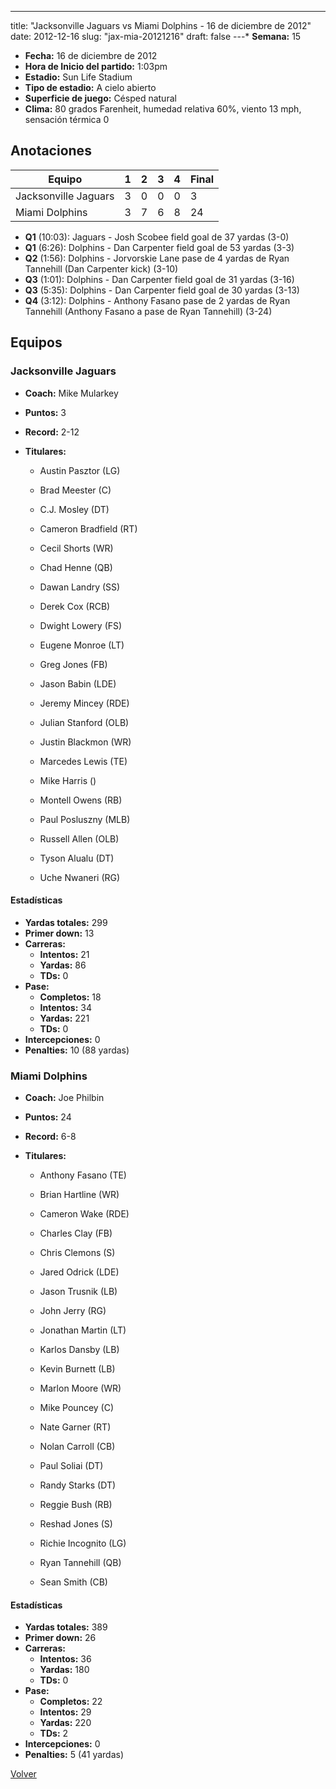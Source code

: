 ---
title: "Jacksonville Jaguars vs Miami Dolphins - 16 de diciembre de 2012"
date: 2012-12-16
slug: "jax-mia-20121216"
draft: false
---* **Semana:** 15
* **Fecha:** 16 de diciembre de 2012
* **Hora de Inicio del partido:** 1:03pm
* **Estadio:** Sun Life Stadium
* **Tipo de estadio:** A cielo abierto
* **Superficie de juego:** Césped natural
* **Clima:** 80 grados Farenheit, humedad relativa 60%, viento 13 mph, sensación térmica 0




## Anotaciones
| Equipo | 1 | 2 | 3 | 4 | Final |
|--------|---|---|---|---|-------|
| Jacksonville Jaguars  | 3 | 0 | 0 | 0  | 3 |
| Miami Dolphins  | 3 | 7 | 6 | 8  | 24 |
* **Q1** (10:03): Jaguars - Josh Scobee field goal de 37 yardas (3-0)
* **Q1** (6:26): Dolphins - Dan Carpenter field goal de 53 yardas (3-3)
* **Q2** (1:56): Dolphins - Jorvorskie Lane pase de 4 yardas de Ryan Tannehill (Dan Carpenter kick) (3-10)
* **Q3** (1:01): Dolphins - Dan Carpenter field goal de 31 yardas (3-16)
* **Q3** (5:35): Dolphins - Dan Carpenter field goal de 30 yardas (3-13)
* **Q4** (3:12): Dolphins - Anthony Fasano pase de 2 yardas de Ryan Tannehill (Anthony Fasano a pase de Ryan Tannehill) (3-24)


## Equipos


### Jacksonville Jaguars
* **Coach:** Mike Mularkey
* **Puntos:** 3
* **Record:** 2-12
* **Titulares:** 

  * Austin Pasztor (LG) 

  * Brad Meester (C) 

  * C.J. Mosley (DT) 

  * Cameron Bradfield (RT) 

  * Cecil Shorts (WR) 

  * Chad Henne (QB) 

  * Dawan Landry (SS) 

  * Derek Cox (RCB) 

  * Dwight Lowery (FS) 

  * Eugene Monroe (LT) 

  * Greg Jones (FB) 

  * Jason Babin (LDE) 

  * Jeremy Mincey (RDE) 

  * Julian Stanford (OLB) 

  * Justin Blackmon (WR) 

  * Marcedes Lewis (TE) 

  * Mike Harris () 

  * Montell Owens (RB) 

  * Paul Posluszny (MLB) 

  * Russell Allen (OLB) 

  * Tyson Alualu (DT) 

  * Uche Nwaneri (RG) 

#### Estadísticas
* **Yardas totales:** 299
* **Primer down:** 13
* **Carreras:**
  * **Intentos:** 21
  * **Yardas:** 86
  * **TDs:** 0
* **Pase:**
  * **Completos:** 18
  * **Intentos:** 34
  * **Yardas:** 221
  * **TDs:** 0
* **Intercepciones:** 0
* **Penalties:** 10 (88 yardas)

### Miami Dolphins
* **Coach:** Joe Philbin
* **Puntos:** 24
* **Record:** 6-8
* **Titulares:** 

  * Anthony Fasano (TE) 

  * Brian Hartline (WR) 

  * Cameron Wake (RDE) 

  * Charles Clay (FB) 

  * Chris Clemons (S) 

  * Jared Odrick (LDE) 

  * Jason Trusnik (LB) 

  * John Jerry (RG) 

  * Jonathan Martin (LT) 

  * Karlos Dansby (LB) 

  * Kevin Burnett (LB) 

  * Marlon Moore (WR) 

  * Mike Pouncey (C) 

  * Nate Garner (RT) 

  * Nolan Carroll (CB) 

  * Paul Soliai (DT) 

  * Randy Starks (DT) 

  * Reggie Bush (RB) 

  * Reshad Jones (S) 

  * Richie Incognito (LG) 

  * Ryan Tannehill (QB) 

  * Sean Smith (CB) 

#### Estadísticas
* **Yardas totales:** 389
* **Primer down:** 26
* **Carreras:**
  * **Intentos:** 36
  * **Yardas:** 180
  * **TDs:** 0
* **Pase:**
  * **Completos:** 22
  * **Intentos:** 29
  * **Yardas:** 220
  * **TDs:** 2
* **Intercepciones:** 0
* **Penalties:** 5 (41 yardas)


[Volver](/historia/2012)
